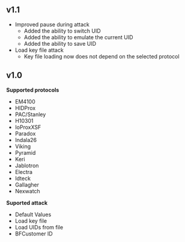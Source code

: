 ## v1.1
- Improved pause during attack
    - Added the ability to switch UID
    - Added the ability to emulate the current UID
    - Added the ability to save UID
- Load key file attack
    - Key file loading now does not depend on the selected protocol

## v1.0

**Supported protocols**
- EM4100
- HIDProx
- PAC/Stanley
- H10301
- IoProxXSF
- Paradox
- Indala26
- Viking
- Pyramid
- Keri
- Jablotron
- Electra
- Idteck
- Gallagher
- Nexwatch

**Suported attack**
- Default Values
- Load key file
- Load UIDs from file
- BFCustomer ID

